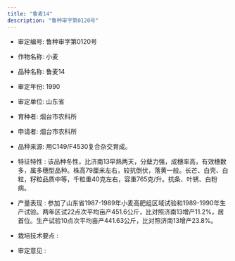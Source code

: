 ```yaml
---
title: "鲁麦14"
description: "鲁种审字第0120号"
---
```

* 审定编号:  鲁种审字第0120号

*  作物名称:  小麦

*  品种名称:  鲁麦14

*  审定年份:  1990

*  审定单位:  山东省

* 育种者:  烟台市农科所

*  申请者:  烟台市农科所

*  品种来源:  用C149/F4530复合杂交育成。

*  特征特性 : 
该品种冬性，比济南13早熟两天，分蘖力强，成穗率高，有效穗数多，属多穗型品种。株高79厘米左右，较抗倒伏，落黄一般。长芒、白壳、白粒，籽粒品质中等，千粒重40克左右，容重765克/升。抗条、叶锈、白粉病。
 
*  产量表现 : 
参加了山东省1987-1989年小麦高肥组区域试验和1989-1990年生产试验。两年区试22点次平均亩产451.6公斤，比对照济南13增产11.2%，居首位。生产试验10点次平均亩产441.63公斤，比对照济南13增产23.8%。

*  栽培技术要点 : 


*  审定意见 : 

